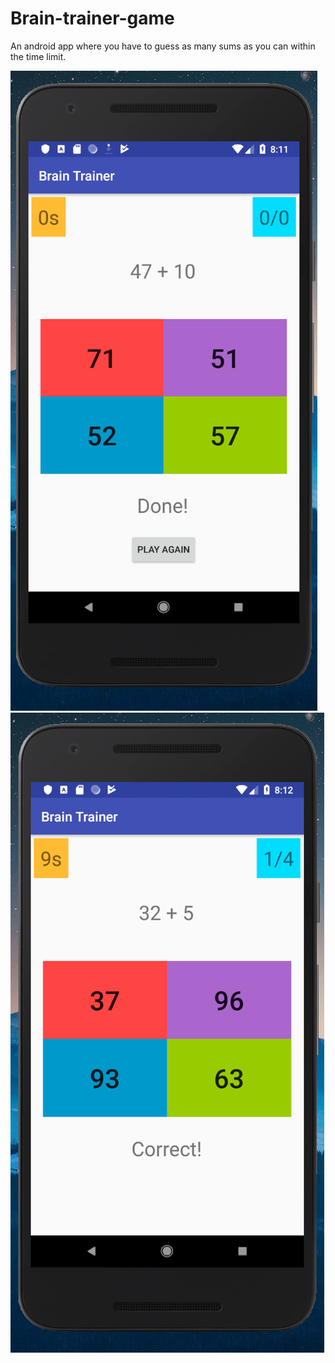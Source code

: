 # Brain-trainer-game
An android app where you have to guess as many sums as you can within the time limit.

![](project%20snapshots/braintrainer.PNG)
![](project%20snapshots/brainTrainer2.PNG)
